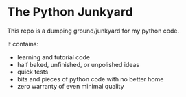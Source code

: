 # The Python Junkyard

This repo is a dumping ground/junkyard for my python code.

It contains:

- learning and tutorial code
- half baked, unfinished, or unpolished ideas
- quick tests
- bits and pieces of python code with no better home
- zero warranty of even minimal quality